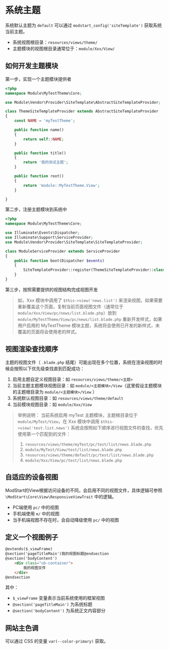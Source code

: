 # 系统主题


系统默认主题为 `default` 可以通过 `modstart_config('siteTemplate')` 获取系统当前主题。

- 系统视图根目录：`resources/views/theme/`
- 主题模块的视图根目录通常位于：`module/Xxx/View/`



## 如何开发主题模块



第一步，实现一个主题模块提供者

```php
<?php
namespace Module\MyTestTheme\Core;

use Module\Vendor\Provider\SiteTemplate\AbstractSiteTemplateProvider;

class ThemeSiteTemplateProvider extends AbstractSiteTemplateProvider
{
    const NAME = 'myTestTheme';

    public function name()
    {
        return self::NAME;
    }

    public function title()
    {
        return '我的测试主题';
    }

    public function root()
    {
        return 'module::MyTestTheme.View';
    }

}
```

第二步，注册主题模块到系统中

```php
<?php
namespace Module\MyTestTheme\Core;

use Illuminate\Events\Dispatcher;
use Illuminate\Support\ServiceProvider;
use Module\Vendor\Provider\SiteTemplate\SiteTemplateProvider;

class ModuleServiceProvider extends ServiceProvider
{
    public function boot(Dispatcher $events)
    {
        SiteTemplateProvider::register(ThemeSiteTemplateProvider::class);
    }
}
```

第三步，按照需要提供的视图结构完成视图开发

> 如，Xxx 模块中调用了 `$this->view('news.list')` 来渲染视图，如果需要重新覆盖这个页面，复制当前页面视图文件（通常位于 `module/Xxx/View/pc/news/list.blade.php`）放到 `module/MyTestTheme/View/pc/news/list.blade.php` 重新开发样式，如果用户启用的 MyTestTheme 模块主题，系统将会使用已开发的新样式，未覆盖的页面将会使用老的样式。



## 视图渲染查找顺序

主题的视图文件（ `.blade.php` 结尾）可能出现在多个位置，系统在渲染视图的时候会按照以下优先级查找直到匹配成功：

1. 启用主题自定义视图目录：如 `resources/views/theme/<主题>`
2. 当前主题主题模块视图目录：如 `module/<主题模块>/View`（这里假设主题模块的主题根目录为 `module/<主题模块>/View` ）
3. 系统默认视图目录：如 `resources/views/theme/default`
3. 当前模块视图目录：如 `module/Xxx/View`

> 举例说明：
> 当前系统启用 myTest 主题模块，主题根目录位于 `module/MyTest/View`，在 Xxx 模块中调用 `$this->view('test.list.news')` 
> 系统会按照如下顺序进行视图文件的查找，优先使用第一个匹配到的文件：
>
> 1. `resources/views/theme/myTest/pc/test/list/news.blade.php`
> 2. `module/MyTest/View/test/list/news.blade.php`
> 3. `resources/views/theme/default/pc/test/list/news.blade.php`
> 4. `module/Xxx/View/pc/test/list/news.blade.php`



## 自适应的设备视图

ModStart的View根据访问设备的不同，会启用不同的视图文件，具体逻辑可参照 `\ModStart\Core\View\ResponsiveViewTrait` 中的逻辑。

- PC端使用 `pc/` 中的视图
- 手机端使用 `m/` 中的视图
- 当手机端视图不存在时，会自动降级使用 `pc/` 中的视图



## 定义一个视图例子

```html
@extends($_viewFrame)
@section('pageTitleMain')我的视图标题@endsection
@section('bodyContent')
    <div class="ub-container">
        我的视图文件
    </div>
@endsection
```

其中：

- `$_viewFrame` 变量表示当前系统使用的框架视图
- `@section('pageTitleMain')` 为系统标题
- `@section('bodyContent')` 为系统正文内容部分



## 网站主色调

可以通过 CSS 的变量 `var(--color-primary)` 获取。

